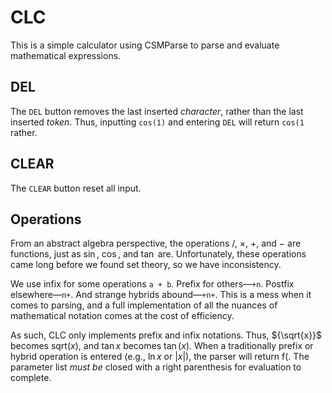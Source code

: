 # CLC

This is a simple calculator using CSMParse to parse and evaluate mathematical expressions.

## DEL

The `DEL` button removes the last inserted _character_, rather than 
the last inserted _token_. Thus, inputting `cos(1)` and entering `DEL` will return `cos(1` rather.

## CLEAR

The `CLEAR` button reset all input.

## Operations

From an abstract algebra perspective, the operations ${/,}$ ${\times,}$ ${+,}$ and ${-}$ are functions, just as ${\sin,}$ ${\cos,}$ and ${\tan}$ are. Unfortunately, these operations came long before we found set theory, so we have inconsistency.

We use infix for some operations `a + b`. Prefix for others—`+n`.
Postfix elsewhere—`n+`. And strange hybrids abound—`+n+`.
This is a mess when it comes to parsing, and a full implementation of all the nuances of mathematical notation comes at the cost of efficiency.

As such, CLC only implements prefix and infix notations. Thus, ${\sqrt{x}}$ becomes ${\text{sqrt}(x),}$ and ${\tan x}$ becomes ${\tan(x).}$ When a traditionally prefix or hybrid operation is entered (e.g., ${\ln x}$ or ${\lvert x \rvert}$), the parser will return ${\text{f}(.}$ The parameter list _must be_ closed with a right parenthesis for evaluation to complete.


